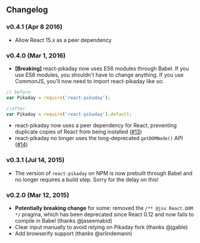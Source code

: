 ## Changelog

### v0.4.1 (Apr 8 2016)

* Allow React 15.x as a peer dependency

### v0.4.0 (Mar 1, 2016)

* **[Breaking]** react-pikaday now uses ES6 modules through Babel. If you use ES6 modules, you shouldn't have to change anything. If you use CommonJS, you'll now need to import react-pikaday like so:

```js
// before
var Pikaday = require('react-pikaday');

//after
var Pikaday = require('react-pikaday').default;
```

* react-pikaday now uses a peer dependency for React, preventing duplicate copies of React from being installed ([#13](https://github.com/thomasboyt/react-pikaday/issues/13))
* react-pikaday no longer uses the long-deprecated `getDOMNode()` API ([#14](https://github.com/thomasboyt/react-pikaday/issues/14))

### v0.3.1 (Jul 14, 2015)

* The version of `react-pikaday` on NPM is now prebuilt through Babel and no longer requires a build step. Sorry for the delay on this!

### v0.2.0 (Mar 12, 2015)

* **Potentially breaking change** for some: removed the `/** @jsx React.DOM */` pragma, which has been deprecated since React 0.12 and now fails to compile in Babel (thanks @jaseemabid)
* Clear input manually to avoid relying on Pikaday fork (thanks @jgable)
* Add browserify support (thanks @srlindemann)
